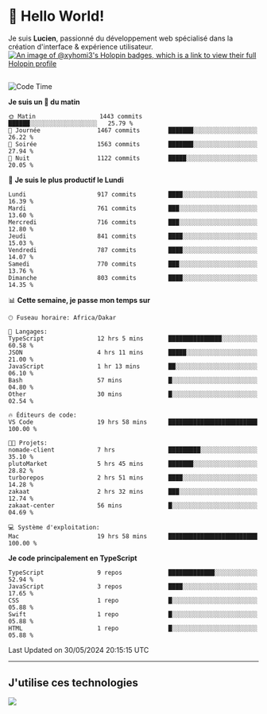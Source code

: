 # 👋 Hello World!

Je suis **Lucien**, passionné du développement web spécialisé dans la création d'interface & expérience utilisateur.
[![An image of @xyhomi3's Holopin badges, which is a link to view their full Holopin profile](https://holopin.me/xyhomi3)](https://holopin.io/@xyhomi3)

##

<!--START_SECTION:waka-->
![Code Time](http://img.shields.io/badge/Code%20Time-1%2C235%20hrs%205%20mins-blue)

**Je suis un 🐤 du matin** 

```text
🌞 Matin                  1443 commits        ██████░░░░░░░░░░░░░░░░░░░   25.79 % 
🌆 Journée                1467 commits        ███████░░░░░░░░░░░░░░░░░░   26.22 % 
🌃 Soirée                 1563 commits        ███████░░░░░░░░░░░░░░░░░░   27.94 % 
🌙 Nuit                   1122 commits        █████░░░░░░░░░░░░░░░░░░░░   20.05 % 
```
📅 **Je suis le plus productif le Lundi** 

```text
Lundi                    917 commits         ████░░░░░░░░░░░░░░░░░░░░░   16.39 % 
Mardi                    761 commits         ███░░░░░░░░░░░░░░░░░░░░░░   13.60 % 
Mercredi                 716 commits         ███░░░░░░░░░░░░░░░░░░░░░░   12.80 % 
Jeudi                    841 commits         ████░░░░░░░░░░░░░░░░░░░░░   15.03 % 
Vendredi                 787 commits         ████░░░░░░░░░░░░░░░░░░░░░   14.07 % 
Samedi                   770 commits         ███░░░░░░░░░░░░░░░░░░░░░░   13.76 % 
Dimanche                 803 commits         ████░░░░░░░░░░░░░░░░░░░░░   14.35 % 
```


📊 **Cette semaine, je passe mon temps sur** 

```text
🕑︎ Fuseau horaire: Africa/Dakar

💬 Langages: 
TypeScript               12 hrs 5 mins       ███████████████░░░░░░░░░░   60.58 % 
JSON                     4 hrs 11 mins       █████░░░░░░░░░░░░░░░░░░░░   21.00 % 
JavaScript               1 hr 13 mins        ██░░░░░░░░░░░░░░░░░░░░░░░   06.10 % 
Bash                     57 mins             █░░░░░░░░░░░░░░░░░░░░░░░░   04.80 % 
Other                    30 mins             █░░░░░░░░░░░░░░░░░░░░░░░░   02.54 % 

🔥 Éditeurs de code: 
VS Code                  19 hrs 58 mins      █████████████████████████   100.00 % 

🐱‍💻 Projets: 
nomade-client            7 hrs               █████████░░░░░░░░░░░░░░░░   35.10 % 
plutoMarket              5 hrs 45 mins       ███████░░░░░░░░░░░░░░░░░░   28.82 % 
turborepos               2 hrs 51 mins       ████░░░░░░░░░░░░░░░░░░░░░   14.28 % 
zakaat                   2 hrs 32 mins       ███░░░░░░░░░░░░░░░░░░░░░░   12.74 % 
zakaat-center            56 mins             █░░░░░░░░░░░░░░░░░░░░░░░░   04.69 % 

💻 Système d'exploitation: 
Mac                      19 hrs 58 mins      █████████████████████████   100.00 % 
```

**Je code principalement en TypeScript** 

```text
TypeScript               9 repos             █████████████░░░░░░░░░░░░   52.94 % 
JavaScript               3 repos             ████░░░░░░░░░░░░░░░░░░░░░   17.65 % 
CSS                      1 repo              █░░░░░░░░░░░░░░░░░░░░░░░░   05.88 % 
Swift                    1 repo              █░░░░░░░░░░░░░░░░░░░░░░░░   05.88 % 
HTML                     1 repo              █░░░░░░░░░░░░░░░░░░░░░░░░   05.88 % 
```




 Last Updated on 30/05/2024 20:15:15 UTC
<!--END_SECTION:waka-->
---

## J'utilise ces technologies

<p align="left">
  <a href="https://skillicons.dev">
    <img src="https://skillicons.dev/icons?i=ts,js,md,scss,tailwind,react,docker,express,astro,vite,nextjs,vercel,figma,ableton" />
  </a>
</p>

